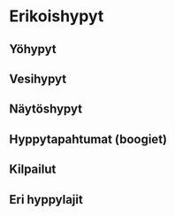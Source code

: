 # Erikoishypyt

## Yöhypyt
## Vesihypyt
## Näytöshypyt
## Hyppytapahtumat (boogiet)
## Kilpailut
## Eri hyppylajit